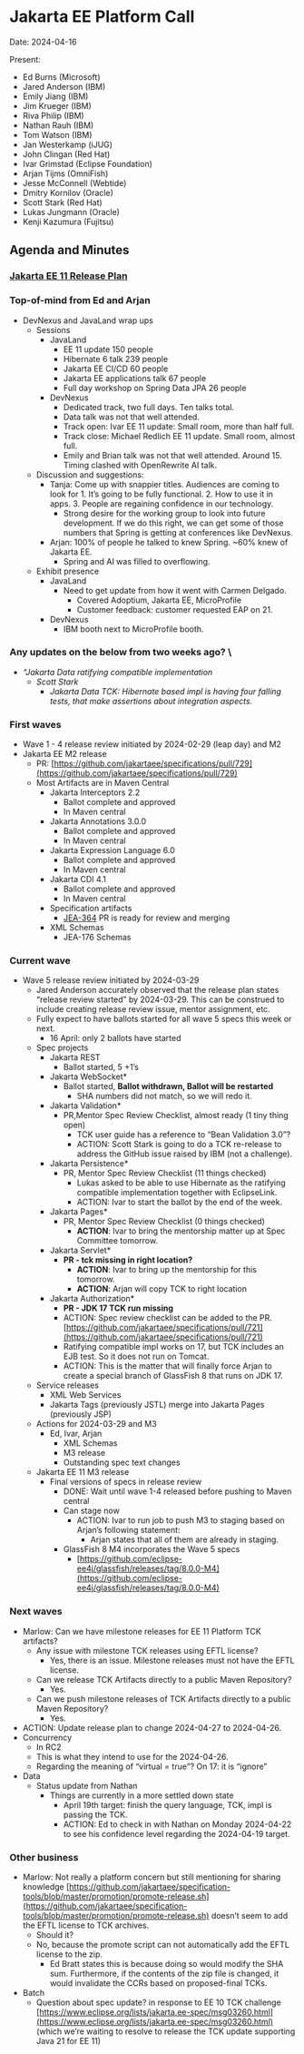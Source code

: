 # Jakarta EE Platform Call

Date: 2024-04-16

Present:

* Ed Burns (Microsoft)
* Jared Anderson (IBM)
* Emily Jiang (IBM)
* Jim Krueger (IBM)
* Riva Philip (IBM)
* Nathan Rauh (IBM)
* Tom Watson (IBM)
* Jan Westerkamp (iJUG)
* John Clingan (Red Hat)
* Ivar Grimstad (Eclipse Foundation)
* Arjan Tijms (OmniFish)
* Jesse McConnell (Webtide)
* Dmitry Kornilov (Oracle)
* Scott Stark (Red Hat)
* Lukas Jungmann (Oracle)
* Kenji Kazumura (Fujitsu)

## Agenda and Minutes

### [Jakarta EE 11 Release Plan](https://jakartaee.github.io/platform/jakartaee11/JakartaEE11ReleasePlan)

### Top-of-mind from Ed and Arjan

* DevNexus and JavaLand wrap ups
    * Sessions
        * JavaLand
            * EE 11 update 150 people
            * Hibernate 6 talk 239 people
            * Jakarta EE CI/CD 60 people
            * Jakarta EE applications talk 67 people
            * Full day workshop on Spring Data JPA 26 people
        * DevNexus
            * Dedicated track, two full days. Ten talks total.
            * Data talk was not that well attended.
            * Track open: Ivar EE 11 update: Small room, more than half full.
            * Track close: Michael Redlich EE 11 update. Small room, almost full.
            * Emily and Brian talk was not that well attended. Around 15. Timing clashed with OpenRewrite AI talk.
    * Discussion and suggestions:
        * Tanja: Come up with snappier titles. Audiences are coming to look for 1. It’s going to be fully functional. 2. How to use it in apps. 3. People are regaining confidence in our technology. 
            * Strong desire for the working group to look into future development. If we do this right, we can get some of those numbers that Spring is getting at conferences like DevNexus.
        * Arjan: 100% of people he talked to knew Spring. ~60% knew of Jakarta EE.
            * Spring and AI was filled to overflowing.
    * Exhibit presence
        * JavaLand
            * Need to get update from how it went with Carmen Delgado.
                * Covered Adoptium, Jakarta EE, MicroProfile
                * Customer feedback: customer requested EAP on 21.
        * DevNexus
            * IBM booth next to MicroProfile booth. 

### Any updates on the below from two weeks ago? \

* _“Jakarta Data ratifying compatible implementation_
    * _Scott Stark_
        * _Jakarta Data TCK: Hibernate based impl is having four falling tests, that make assertions about integration aspects._


### First waves

* Wave 1 - 4 release review initiated by 2024-02-29 (leap day) and M2
* Jakarta EE M2 release
    * PR: [https://github.com/jakartaee/specifications/pull/729](https://github.com/jakartaee/specifications/pull/729)
    * Most Artifacts are in Maven Central
        * Jakarta Interceptors 2.2
            * Ballot complete and approved
            * In Maven central
        * Jakarta Annotations 3.0.0  
            * Ballot complete and approved
            * In Maven central
        * Jakarta Expression Language 6.0
            * Ballot complete and approved
            * In Maven central
        * Jakarta CDI 4.1
            * Ballot complete and approved
            * In Maven central
        * Specification artifacts
            * [JEA-364](https://dev.azure.com/jakarta-ee-azdo/jakarta-ee-azdo/_workitems/edit/364) PR is ready for review and merging
        * XML Schemas
            * JEA-176 Schemas


### Current wave

* Wave 5 release review initiated by 2024-03-29
    * Jared Anderson accurately observed that the release plan states “release review started” by 2024-03-29. This can be construed to include creating release review issue, mentor assignment, etc.
    * Fully expect to have ballots started for all wave 5 specs this week or next.
        * 16 April: only 2 ballots have started
    * Spec projects
        * Jakarta REST
            * Ballot started, 5 +1’s
        * Jakarta WebSocket*
            * Ballot started, **Ballot withdrawn, Ballot will be restarted**
                * SHA numbers did not match, so we will redo it. 
        * Jakarta Validation*
            * PR,Mentor Spec Review Checklist, almost ready (1 tiny thing open)
                * TCK user guide has a reference to “Bean Validation 3.0”?
                * ACTION: Scott Stark is going to do a TCK re-release to address the GitHub issue raised by IBM (not a challenge).
        * Jakarta Persistence*
            * PR, Mentor Spec Review Checklist (11 things checked)
                * Lukas asked to be able to use Hibernate as the ratifying compatible implementation together with EclipseLink.
                * ACTION: Ivar to start the ballot by the end of the week.
        * Jakarta Pages*
            * PR, Mentor Spec Review Checklist (0 things checked)
                * **ACTION**: Ivar to bring the mentorship matter up at Spec Committee tomorrow.
        * Jakarta Servlet*
            * **PR - tck missing in right location?**
                * **ACTION**: Ivar to bring up the mentorship for this tomorrow.
                * **ACTION**: Arjan will copy TCK to right location
        * Jakarta Authorization*
            * **PR - JDK 17 TCK run missing**
            * ACTION: Spec review checklist can be added to the PR. [https://github.com/jakartaee/specifications/pull/721](https://github.com/jakartaee/specifications/pull/721) 
            * Ratifying compatible impl works on 17, but TCK includes an EJB test. So it does not run on Tomcat.
            * ACTION: This is the matter that will finally force Arjan to create a special branch of GlassFish 8 that runs on JDK 17.
    * Service releases
        * XML Web Services
        * Jakarta Tags (previously JSTL) merge into Jakarta Pages (previously JSP)
    * Actions for 2024-03-29 and M3
        * Ed, Ivar, Arjan
            * XML Schemas
            * M3 release
            * Outstanding spec text changes
    * Jakarta EE 11 M3 release
        * Final versions of specs in release review
            * DONE: Wait until wave 1-4 released before pushing to Maven central
            * Can stage now
                * ACTION: Ivar to run job to push M3 to staging based on Arjan’s following statement:
                    * Arjan states that all of them are already in staging.
            * GlassFish 8 M4 incorporates the Wave 5 specs
                * [https://github.com/eclipse-ee4j/glassfish/releases/tag/8.0.0-M4](https://github.com/eclipse-ee4j/glassfish/releases/tag/8.0.0-M4)


### Next waves

* Marlow: Can we have milestone releases for EE 11 Platform TCK artifacts?
    * Any issue with milestone TCK releases using EFTL license?
        * Yes, there is an issue. Milestone releases must not have the EFTL license.
    * Can we release TCK Artifacts directly to a public Maven Repository?
        * Yes.
    * Can we push milestone releases of TCK Artifacts directly to a public Maven Repository?
        * Yes.
* ACTION: Update release plan to change 2024-04-27 to 2024-04-26.
* Concurrency
    * In RC2
    * This is what they intend to use for the 2024-04-26.
    * Regarding the meaning of “virtual = true”? On 17: it is “ignore”
* Data
    * Status update from Nathan
        * Things are currently in a more settled down state
            * April 19th target: finish the query language, TCK, impl is passing the TCK.
            * ACTION: Ed to check in with Nathan on Monday 2024-04-22 to see his confidence level regarding the 2024-04-19 target.


### Other business

* Marlow: Not really a platform concern but still mentioning for sharing knowledge [https://github.com/jakartaee/specification-tools/blob/master/promotion/promote-release.sh](https://github.com/jakartaee/specification-tools/blob/master/promotion/promote-release.sh) doesn’t seem to add the EFTL license to TCK archives.
    * Should it?
    * No, because the promote script can not automatically add the EFTL license to the zip.
        * Ed Bratt states this is because doing so would modify the SHA sum. Furthermore, if the contents of the zip file is changed, it would invalidate the CCRs based on proposed-final TCKs.
* Batch
    * Question about spec update? in response to EE 10 TCK challenge [https://www.eclipse.org/lists/jakarta.ee-spec/msg03260.html](https://www.eclipse.org/lists/jakarta.ee-spec/msg03260.html)  (which we’re waiting to resolve to release the TCK update supporting Java 21 for EE 11)



